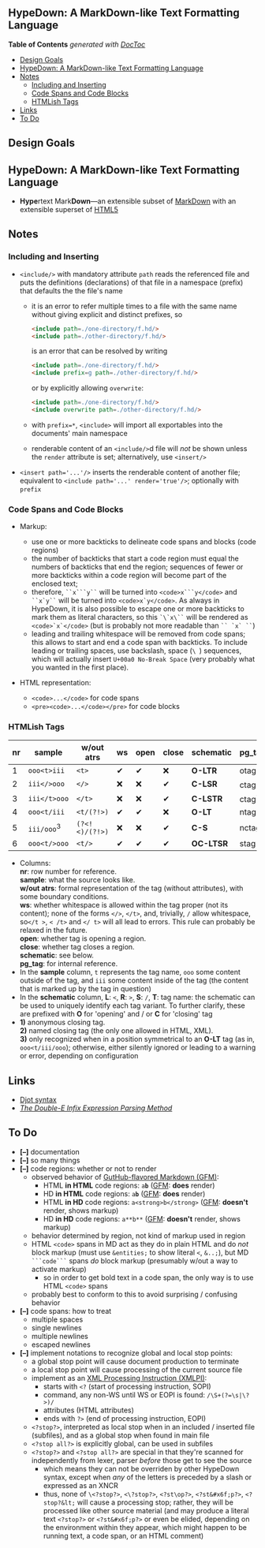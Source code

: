 

## HypeDown: A MarkDown-like Text Formatting Language


<!-- START doctoc generated TOC please keep comment here to allow auto update -->
<!-- DON'T EDIT THIS SECTION, INSTEAD RE-RUN doctoc TO UPDATE -->
**Table of Contents**  *generated with [DocToc](https://github.com/thlorenz/doctoc)*

- [Design Goals](#design-goals)
- [HypeDown: A MarkDown-like Text Formatting Language](#hypedown-a-markdown-like-text-formatting-language)
- [Notes](#notes)
  - [Including and Inserting](#including-and-inserting)
  - [Code Spans and Code Blocks](#code-spans-and-code-blocks)
  - [HTMLish Tags](#htmlish-tags)
- [Links](#links)
- [To Do](#to-do)

<!-- END doctoc generated TOC please keep comment here to allow auto update -->

## Design Goals

<!--

### thx to https://github.com/jgm/djot#rationale ###

1. It should be possible to parse djot markup in linear time,
    with no backtracking.

2. Parsing of inline elements should be "local" and not depend
    on what references are defined later. This is not the case
    in commonmark:  `[foo][bar]` might be "[foo]" followed by
    a link with text "bar", or "[foo][bar]", or a link with
    text "foo", or a link with text "foo" followed by
    "[bar]", depending on whether the references `[foo]` and
    `[bar]` are defined elsewhere (perhaps later) in the
    document. This non-locality makes accurate syntax highlighting
    nearly impossible.

3. Rules for emphasis should be simpler. The fact that doubled
    characters are used for strong emphasis in commonmark leads to
    many potential ambiguities, which are resolved by a daunting
    list of 17 rules. It is hard to form a good mental model
    of these rules. Most of the time they interpret things the
    way a human would most naturally interpret them---but not always.

4. Expressive blind spots should be avoided. In commonmark,
    you're out of luck if you want to produce the HTML
    `a<em>?</em>b`, because the flanking rules classify
    the first asterisk in `a*?*b` as right-flanking. There is a
    way around this, but it's ugly (using a numerical entity instead
    of `a`). In djot there should not be expressive blind spots of
    this kind.

5. Rules for what content belongs to a list item should be simple.
    In commonmark, content under a list item must be indented as far
    as the first non-space content after the list marker (or five
    spaces after the marker, in case the list item begins with indented
    code). Many people get confused when their indented content is
    not indented far enough and does not get included in the list item.

6. Parsers should not be forced to recognize unicode character classes,
    HTML tags, or entities, or perform unicode case folding.
    That adds a lot of complexity.

7. The syntax should be friendly to hard-wrapping: hard-wrapping
    a paragraph should not lead to different interpretations, e.g.
    when a number followed by a period ends up at the beginning of
    a line. (I anticipate that many will ask, why hard-wrap at
    all?  Answer:  so that your document is readable just as it
    is, without conversion to HTML and without special editor
    modes that soft-wrap long lines. Remember that source readability
    was one of the prime goals of Markdown and Commonmark.)

8. The syntax should compose uniformly, in the following sense:
    if a sequence of lines has a certain meaning outside a list
    item or block quote, it should have the same meaning inside it.
    This principle is [articulated in the commonmark
    spec](https://spec.commonmark.org/0.30/#principle-of-uniformity),
    but the spec doesn't completely abide by it (see
    commonmark/commonmark-spec#634).

9. It should be possible to attach arbitrary attributes to any
    element.

10. There should be generic containers for text, inline content,
    and block-level content, to which arbitrary attributes can be applied.
    This allows for extensibility using AST transformations.

11. The syntax should be kept as simple as possible, consistent with
    these goals. Thus, for example, we don't need two different
    styles of headings or code blocks.

These goals motivated the following decisions:


- Block-level elements can't interrupt paragraphs (or headings),
  because of goal 7. So in djot the following is a single paragraph, not
  (as commonmark sees it) a paragraph followed by an ordered list
  followed by a block quote followed by a section heading:

  ```
  My favorite number is probably the number
  1. It's the smallest natural number that is
  > 0. With pencils, though, I prefer a
  # 2.
  ```

  Commonmark does make some concessions to goal 7, by forbidding
  lists beginning with markers other than `1.` to interrupt paragraphs.
  But this is a compromise and a sacrifice of regularity and
  predictability in the syntax. Better just to have a general rule.

- An implication of the last decision is that, although "tight"
  lists are still possible (without blank lines between items),
  a *sublist* must always be preceded by a blank line. Thus,
  instead of

  ```
  - Fruits
    - apple
    - orange
  ```

  you must write

  ```
  - Fruits

    - apple
    - orange
  ```

  (This blank line doesn't count against "tightness.")
  reStructuredText makes the same design decision.

- Also to promote goal 7, we allow headings to "lazily"
  span multiple lines:

  ```
  ## My excessively long section heading is too
  long to fit on one line.
  ```

  While we're at it, we'll simplify by removing setext-style
  (underlined) headings. We don't really need two heading
  syntaxes (goal 11).

- To meet goal 5, we have a very simple rule: anything that is
  indented beyond the start of the list marker belongs in
  the list item.

  ```
  1. list item

    > block quote inside item 1

  2. second item
  ```

  In commonmark, this would be parsed as two separate lists with
  a block quote between them, because the block quote is not
  indented far enough. What kept us from using this simple rule
  in commonmark was indented code blocks. If list items are
  going to contain an indented code block, we need to know at
  what column to start counting the indentation, so we fixed on
  the column that makes the list look best (the first column of
  non-space content after the marker):

  ```
  1.  A commonmark list item with an indented code block in it.

          code!
  ```

  In djot, we just get rid of indented code blocks. Most people
  prefer fenced code blocks anyway, and we don't need two
  different ways of writing code blocks (goal 11).

- To meet goal 6 and to avoid the complex rules commonmark
  adopted for handling raw HTML, we simply do not allow raw HTML,
  except in explicitly marked contexts, e.g.
  `` `<a id="foo">`{=html} `` or

  ````
  ``` =html
  <table>
  <tr><td>foo</td></tr>
  </table>
  ```
  ````

  Unlike Markdown, djot is not HTML-centric. Djot documents
  might be rendered to a variety of different formats, so although
  we want to provide the flexibility to include raw content in
  any output format, there is no reason to privilege HTML. For
  similar reasons we do not interpret HTML entities, as
  commonmark does.

- To meet goal 2, we make reference link parsing local.
  Anything that looks like `[foo][bar]` or `[foo][]` gets
  treated as a reference link, regardless of whether `[foo]`
  is defined later in the document. A corollary is that we
  must get rid of shortcut link syntax, with just a single
  bracket pair, `[like this]`. It must always be clear what is a
  link without needing to know the surrounding context.

- In support of goal 6, reference links are no longer
  case-insensitive. Supporting this beyond an ASCII context
  would require building in unicode case folding to every
  implementation, and it doesn't seem necessary.

- A space or newline is required after `>` in block quotes,
  to avoid the violations of the principle of uniformity
  noted in goal 8:

  ```
  >This is not a
  >block quote in djot.
  ```

- To meet goal 3, we avoid using doubled characters for
  strong emphasis. Instead, we use `_` for emphasis and `*` for
  strong emphasis. Emphasis can begin with one of these
  characters, as long as it is not followed by a space,
  and will end when a similar character is encountered,
  as long as it is not preceded by a space and some
  different characters have occurred in between. In the case
  of overlap, the first one to be closed takes precedence.
  (This simple rule also avoids the need we had in commonmark to
  determine unicode character classes---goal 6.)

- Taken just by itself, this last change would introduce a
  number of expressive blind spots. For example, given the
  simple rule,
  ```
  _(_foo_)_
  ```
  parses as
  ``` html
  <em>(</em>foo<em>)</em>
  ```
  rather than
  ``` html
  <em>(<em>foo</em>)</em>
  ```
  If you want the latter
  interpretation, djot allows you to use the syntax
  ```
  _({_foo_})_
  ```
  The `{_` is a `_` that can only open emphasis, and the `_}` is
  a `_` that can only close emphasis. The same can be done with
  `*` or any other inline formatting marker that is ambiguous
  between an opener and closer. These curly braces are
  *required* for certain inline markup, e.g. `{=highlighting=}`,
  `{+insert+}`, and `{-delete-}`, since the characters `=`, `+`,
  and `-` are found often in ordinary text.

- In support of goal 1, code span parsing does not backtrack.
  So if you open a code span and don't close it, it extends to
  the end of the paragraph. That is similar to the way fenced
  code blocks work in commonmark.

  ```
  This is `inline code.
  ```

- In support of goal 9, a generic attribute syntax is
  introduced. Attributes can be attached to any block-level
  element by putting them on the line before it, and to any
  inline-level element by putting them directly after it.

  ```
  {#introduction}
  This is the introductory paragraph, with
  an identifier `introduction`.

             {.important color="blue" #heading}
  ## heading

  The word *atelier*{weight="600"} is French.
  ```

- Since we are going to have generic attributes, we no longer
  support quoted titles in links. One can add a title
  attribute if needed, but this isn't very common, so we don't
  need a special syntax for it:

  ```
  [Link text](url){title="Click me!"}
  ```

- Fenced divs and bracketed spans are introduced in order to
  allow attributes to be attached to arbitrary sequences of
  block-level or inline-level elements. For example,

  ```
  {#warning .sidebar}
  ::: Warning
  This is a warning.
  Here is a word in [français]{lang=fr}.
  :::
  ```

-->

## HypeDown: A MarkDown-like Text Formatting Language

* **Hype**rtext Mark**Down**—an extensible subset of [MarkDown](https://commonmark.org) with an extensible
  superset of [HTML5](https://developer.mozilla.org/en-US/docs/Web/HTML)



## Notes

### Including and Inserting

* `<include/>` with mandatory attribute `path` reads the referenced file and puts the definitions
  (declarations) of that file in a namespace (prefix) that defaults the the file's name
  * it is an error to refer multiple times to a file with the same name without giving explicit and distinct
    prefixes, so

    ```md
    <include path=./one-directory/f.hd/>
    <include path=./other-directory/f.hd/>
    ```

    is an error that can be resolved by writing

    ```md
    <include path=./one-directory/f.hd/>
    <include prefix=g path=./other-directory/f.hd/>
    ```

    or by explicitly allowing `overwrite`:

    ```md
    <include path=./one-directory/f.hd/>
    <include overwrite path=./other-directory/f.hd/>
    ```

  * with `prefix=*`, `<include>` will import all exportables into the documents' main namespace
  * renderable content of an `<include/>`d file will *not* be shown unless the `render` attribute is set;
    alternatively, use `<insert/>`
* `<insert path='...'/>` inserts the renderable content of another file; equivalent to `<include path='...'
  render='true'/>`; optionally with `prefix`

### Code Spans and Code Blocks

* Markup:
  * use one or more backticks to delineate code spans and blocks (code regions)
  * the number of backticks that start a code region must equal the numbers of backticks that end the
    region; sequences of fewer or more backticks within a code region will become part of the enclosed text;
  * therefore, ` ``x```y`` ` will be turned into `<code>x```y</code>` and  ``` ``x`y`` ``` will be turned
    into ``<code>x`y</code>``. As always in HypeDown, it is also possible to escape one or more backticks to
    mark them as literal characters, so this ``` `\`x\`` ``` will be rendered as ```<code>`x`</code>``` (but
    is probably not more readable than ``` `` `x` `` ```)
  * leading and trailing whitespace will be removed from code spans; this allows to start and end a code
    span with backticks. To include leading or trailing spaces, use backslash, space (`\ `) sequences, which
    will actually insert `U+00a0 No-Break Space` (very probably what you wanted in the first place).

* HTML representation:
  * `<code>...</code>` for code spans
  * `<pre><code>...</code></pre>` for code blocks

### HTMLish Tags
<!--
    without       with          open        close
    atrs          atrs

    <t>           <t k=v>       ✅         ❌           ltr           otag
    </>           ———           ❌         ✅           lsr           ctag (empty)
    </t>          ———           ❌         ✅           ls            ctag (named)
    <t/(?!>)      <t k=v/(?!>)  ✅         ❌           lt            ntag
    (?<!<)/(?!>)  ———           ❌         ✅           s             nctag
    <t/>          <t k=v/>      ✅         ✅           ltsr          stag

 -->


| nr |         sample        |   w/out atrs   | ws | open | close |  schematic  |      pg_tag      |
|----|-----------------------|----------------|----|------|-------|-------------|------------------|
|  1 | `ooo<t>iii`           | `<t>`          | ✔  | ✔    | ❌     | **O-LTR**   | otag             |
|  2 | `iii</>ooo`           | `</>`          | ❌  | ❌    | ✔     | **C-LSR**   | ctag<sup>1</sup> |
|  3 | `iii</t>ooo`          | `</t>`         | ❌  | ❌    | ✔     | **C-LSTR**  | ctag<sup>2</sup> |
|  4 | `ooo<t/iii`           | `<t/(?!>)`     | ✔  | ✔    | ❌     | **O-LT**    | ntag             |
|  5 | `iii/ooo`<sup>3</sup> | `(?<!<)/(?!>)` | ❌  | ❌    | ✔     | **C-S**     | nctag            |
|  6 | `ooo<t/>ooo`          | `<t/>`         | ✔  | ✔    | ✔     | **OC-LTSR** | stag             |

* Columns:<br>**nr**: row number for reference. <br>**sample**: what the source looks like. <br>**w/out
  atrs**: formal representation of the tag (without attributes), with some boundary conditions. <br>**ws**:
  whether whitespace is allowed within the tag proper (not its content); none of the forms `</>`, `</t>`,
  and, trivially, `/` allow whitespace, so`</t >`, `< /t>` and `</ t>` will all lead to errors. This rule
  can probably be relaxed in the future. <br>**open**: whether tag is opening a region. <br>**close**:
  whether tag closes a region. <br>**schematic**: see below. <br>**pg_tag**: for internal reference.
* In the **sample** column, `t` represents the tag name, `ooo` some content outside of the tag, and `iii`
  some content inside of the tag (the content that is marked up by the tag in question)
* In the **schematic** column, **L**: `<`, **R**: `>`, **S**: `/`, **T**: tag name: the schematic can be
  used to uniquely identify each tag variant. To further clarify, these are prefixed with **O** for
  'opening' and / or **C** for 'closing' tag
* **1)**&nbsp;anonymous closing tag.<br>**2)**&nbsp;named closing tag (the only one allowed in HTML, XML).
  <br>**3)**&nbsp;only recognized when in a position symmetrical to an **O-LT** tag (as in, `ooo<t/iii/ooo`);
  otherwise, either silently ignored or leading to a warning or error, depending on configuration

## Links

* [Djot syntax](https://htmlpreview.github.io/?https://github.com/jgm/djot/blob/master/doc/syntax.html)
* [*The Double-E Infix Expression Parsing Method*](https://erikeidt.github.io/The-Double-E-Method)


## To Do

* **[–]** documentation
* **[–]** so many things
* **[–]** code regions: whether or not to render
  * observed behavior of [GutHub-flavored Markdown (GFM)](https://github.github.com/gfm/):
    * HTML **in HTML** code regions: <code>a<strong>b</strong></code>
      ([GFM](https://github.github.com/gfm/): **does** render)
    * HD **in HTML** code regions: <code>a**b**</code> ([GFM](https://github.github.com/gfm/): **does**
      render)
    * HTML **in HD** code regions: ```a<strong>b</strong>``` ([GFM](https://github.github.com/gfm/):
      **doesn't** render, shows markup)
    * HD **in HD** code regions: ```a**b**``` ([GFM](https://github.github.com/gfm/): **doesn't** render,
      shows markup)
  * behavior determined by region, not kind of markup used in region
  * HTML `<code>` spans in MD act as they do in plain HTML and do *not* block markup (must use `&entities;`
    to show literal `<`, `&..;`), but MD ```` ```code``` ```` spans *do* block markup (presumably w/out a
    way to activate markup)
    * so in order to get bold text in a code span, the only way is to use HTML `<code>` spans
  * probably best to conform to this to avoid surprising / confusing behavior
* **[–]** code spans: how to treat
  * multiple spaces
  * single newlines
  * multiple newlines
  * escaped newlines
* **[–]** implement notations to recognize global and local stop points:
  * a global stop point will cause document production to terminate
  * a local stop point will cause processing of the current source file
  * implement as an [XML Processing Instruction
    (XMLPI)](https://en.wikipedia.org/wiki/Processing_Instruction):
    * starts with `<?` (start of processing instruction, SOPI)
    * command, any non-WS until WS or EOPI is found: `/\S+(?=\s|\?>)/`
    * attributes (HTML attributes)
    * ends with `?>` (end of processing instruction, EOPI)
  * `<?stop?>`, interpreted as local stop when in an included / inserted file (subfiles), and as a global
    stop when found in main file
  * `<?stop all?>` is explicitly global, can be used in subfiles
  * `<?stop?>` and `<?stop all?>` are special in that they're scanned for independently from lexer, parser
    *before* those get to see the source
    * which means they can not be overriden by other HypeDown syntax, except when *any* of the letters is
      preceded by a slash or expressed as an XNCR
    * thus, none of `\<?stop?>`, `<\?stop?>`, `<?st\op?>`, `<?st&#x6f;p?>`, `<?stop?&lt;` will cause a
      processing stop; rather, they will be processed like other source material (and may produce a literal
      text `<?stop?>` or `<?st&#x6f;p?>` or even be elided, depending on the environment within they appear,
      which might happen to be running text, a code span, or an HTML comment)


